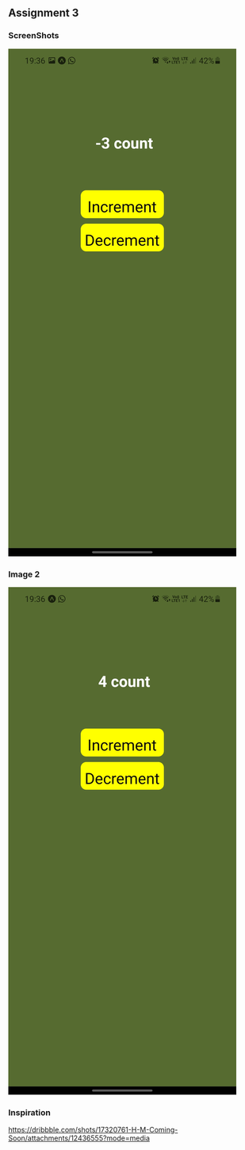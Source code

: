 ## Assignment 3

### ScreenShots

![img1](./docs/s3.jpg)

### Image 2

![img1](./docs/s4.jpg)

### Inspiration 

https://dribbble.com/shots/17320761-H-M-Coming-Soon/attachments/12436555?mode=media


